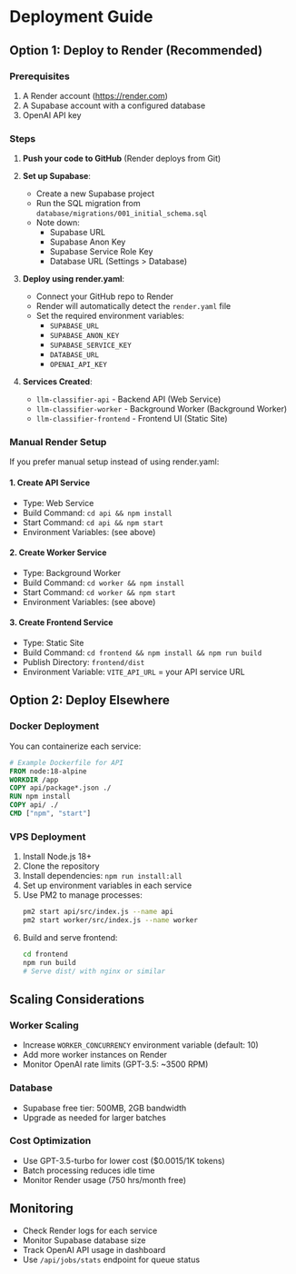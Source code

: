 # Deployment Guide

## Option 1: Deploy to Render (Recommended)

### Prerequisites
1. A Render account (https://render.com)
2. A Supabase account with a configured database
3. OpenAI API key

### Steps

1. **Push your code to GitHub** (Render deploys from Git)

2. **Set up Supabase**:
   - Create a new Supabase project
   - Run the SQL migration from `database/migrations/001_initial_schema.sql`
   - Note down:
     - Supabase URL
     - Supabase Anon Key
     - Supabase Service Role Key
     - Database URL (Settings > Database)

3. **Deploy using render.yaml**:
   - Connect your GitHub repo to Render
   - Render will automatically detect the `render.yaml` file
   - Set the required environment variables:
     - `SUPABASE_URL`
     - `SUPABASE_ANON_KEY`
     - `SUPABASE_SERVICE_KEY`
     - `DATABASE_URL`
     - `OPENAI_API_KEY`

4. **Services Created**:
   - `llm-classifier-api` - Backend API (Web Service)
   - `llm-classifier-worker` - Background Worker (Background Worker)
   - `llm-classifier-frontend` - Frontend UI (Static Site)

### Manual Render Setup

If you prefer manual setup instead of using render.yaml:

#### 1. Create API Service
- Type: Web Service
- Build Command: `cd api && npm install`
- Start Command: `cd api && npm start`
- Environment Variables: (see above)

#### 2. Create Worker Service
- Type: Background Worker
- Build Command: `cd worker && npm install`
- Start Command: `cd worker && npm start`
- Environment Variables: (see above)

#### 3. Create Frontend Service
- Type: Static Site
- Build Command: `cd frontend && npm install && npm run build`
- Publish Directory: `frontend/dist`
- Environment Variable: `VITE_API_URL` = your API service URL

## Option 2: Deploy Elsewhere

### Docker Deployment

You can containerize each service:

```dockerfile
# Example Dockerfile for API
FROM node:18-alpine
WORKDIR /app
COPY api/package*.json ./
RUN npm install
COPY api/ ./
CMD ["npm", "start"]
```

### VPS Deployment

1. Install Node.js 18+
2. Clone the repository
3. Install dependencies: `npm run install:all`
4. Set up environment variables in each service
5. Use PM2 to manage processes:
   ```bash
   pm2 start api/src/index.js --name api
   pm2 start worker/src/index.js --name worker
   ```
6. Build and serve frontend:
   ```bash
   cd frontend
   npm run build
   # Serve dist/ with nginx or similar
   ```

## Scaling Considerations

### Worker Scaling
- Increase `WORKER_CONCURRENCY` environment variable (default: 10)
- Add more worker instances on Render
- Monitor OpenAI rate limits (GPT-3.5: ~3500 RPM)

### Database
- Supabase free tier: 500MB, 2GB bandwidth
- Upgrade as needed for larger batches

### Cost Optimization
- Use GPT-3.5-turbo for lower cost ($0.0015/1K tokens)
- Batch processing reduces idle time
- Monitor Render usage (750 hrs/month free)

## Monitoring

- Check Render logs for each service
- Monitor Supabase database size
- Track OpenAI API usage in dashboard
- Use `/api/jobs/stats` endpoint for queue status
